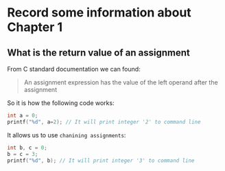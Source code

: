 # Record some information about Chapter 1

## What is the return value of an assignment

From C standard documentation we can found:
> An assignment expression has the value of the left operand after the assignment

So it is how the following code works:

```C
int a = 0;
printf("%d", a=2); // It will print integer '2' to command line
```

It allows us to use `chanining assignments`:

```C
int b, c = 0;
b = c = 3;
printf("%d", b); // It will print integer '3' to command line
```
